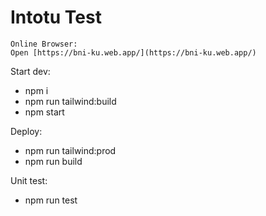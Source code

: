# Intotu Test

```
Online Browser:
Open [https://bni-ku.web.app/](https://bni-ku.web.app/)

```
Start dev:
- npm i
- npm run tailwind:build
- npm start

Deploy:
- npm run tailwind:prod
- npm run build

Unit test:
- npm run test
```